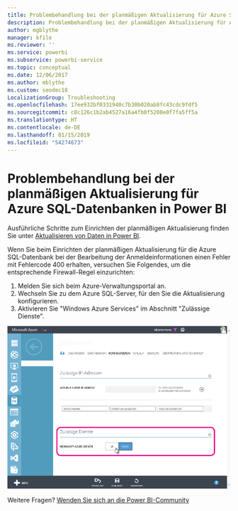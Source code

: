 ```yaml
---
title: Problembehandlung bei der planmäßigen Aktualisierung für Azure SQL-Datenbanken
description: Problembehandlung bei der planmäßigen Aktualisierung für Azure SQL-Datenbanken in Power BI
author: mgblythe
manager: kfile
ms.reviewer: ''
ms.service: powerbi
ms.subservice: powerbi-service
ms.topic: conceptual
ms.date: 12/06/2017
ms.author: mblythe
ms.custom: seodec18
LocalizationGroup: Troubleshooting
ms.openlocfilehash: 17ee932bf0331940c7b30b020ab8fc43cdc9fdf5
ms.sourcegitcommit: c8c126c1b2ab4527a16a4fb8f5208e0f7fa5ff5a
ms.translationtype: HT
ms.contentlocale: de-DE
ms.lasthandoff: 01/15/2019
ms.locfileid: "54274673"
---
```

# <a name="troubleshooting-scheduled-refresh-for-azure-sql-databases-in-power-bi"></a>Problembehandlung bei der planmäßigen Aktualisierung für Azure SQL-Datenbanken in Power BI
Ausführliche Schritte zum Einrichten der planmäßigen Aktualisierung finden Sie unter [Aktualisieren von Daten in Power BI](refresh-data.md).

Wenn Sie beim Einrichten der planmäßigen Aktualisierung für die Azure SQL-Datenbank bei der Bearbeitung der Anmeldeinformationen einen Fehler mit Fehlercode 400 erhalten, versuchen Sie Folgendes, um die entsprechende Firewall-Regel einzurichten:

1. Melden Sie sich beim Azure-Verwaltungsportal an.
2. Wechseln Sie zu dem Azure SQL-Server, für den Sie die Aktualisierung konfigurieren.
3. Aktivieren Sie "Windows Azure Services" im Abschnitt "Zulässige Dienste".

![„Zulässige Dienste“ in Azure](media/service-admin-troubleshooting-scheduled-refresh-azure-sql-databases/azurerefresh.png)  

Weitere Fragen? [Wenden Sie sich an die Power BI-Community](http://community.powerbi.com/)


